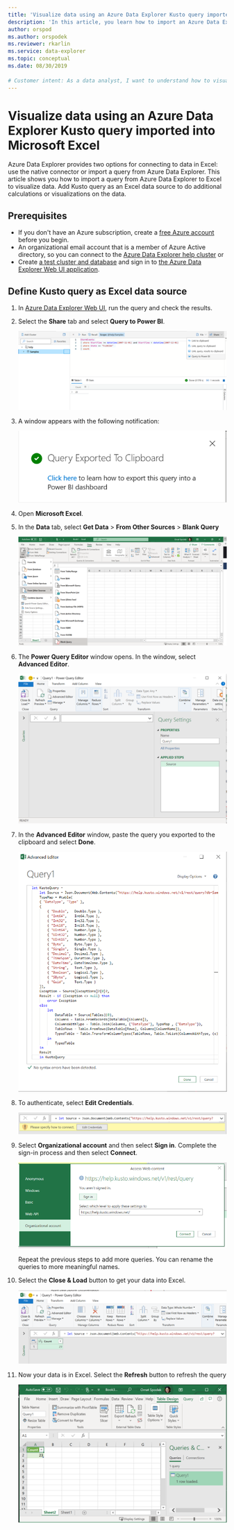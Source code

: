 ```yaml
---
title: 'Visualize data using an Azure Data Explorer Kusto query imported into Microsoft Excel'
description: 'In this article, you learn how to import an Azure Data Explorer Kusto query into Microsoft Excel.'
author: orspod
ms.author: orspodek
ms.reviewer: rkarlin
ms.service: data-explorer
ms.topic: conceptual
ms.date: 08/30/2019

# Customer intent: As a data analyst, I want to understand how to visualize my Azure Data Explorer data in Excel.
---
```


# Visualize data using an Azure Data Explorer Kusto query imported into Microsoft Excel

Azure Data Explorer provides two options for connecting to data in Excel: use the native connector or import a query from Azure Data Explorer. This article shows you how to import a query from Azure Data Explorer to Excel to visualize data. Add Kusto query as an Excel data source to do additional calculations or visualizations on the data.

## Prerequisites

* If you don't have an Azure subscription, create a [free Azure account](https://azure.microsoft.com/free/) before you begin.
* An organizational email account that is a member of Azure Active directory, so you can connect to the [Azure Data Explorer help cluster](https://dataexplorer.azure.com/clusters/help/databases/Samples) 
or
* Create [a test cluster and database](create-cluster-database-portal.md) and sign in to [the Azure Data Explorer Web UI application](https://dataexplorer.azure.com/).

## Define Kusto query as Excel data source

1. In [Azure Data Explorer Web UI](https://dataexplorer.azure.com/clusters/help/databases/Samples), run the query and check the results.

1. Select the **Share** tab and select **Query to Power BI**.

    ![Web UI query to Power BI](media/excel-blank-query/web-ui-query-to-powerbi.png)

1. A window appears with the following notification:

    ![export query to clipboard](media/excel-blank-query/query-exported-to-clipboard.png)

1. Open **Microsoft Excel**.

1. In the **Data** tab, select **Get Data** > **From Other Sources** > **Blank Query**

    ![Get data and select blank query](media/excel-blank-query/get-data-blank-query.png)

1. The **Power Query Editor** window opens. In the window, select **Advanced Editor**.

    ![Power query editor window](media/excel-blank-query/power-query-editor.png)

1. In the **Advanced Editor** window, paste the query you exported to the clipboard and select **Done**.

    ![Advanced editor query](media/excel-blank-query/advanced-editor-query.png)    

1. To authenticate, select **Edit Credentials**.

    ![Edit credentials](media/excel-blank-query/edit-credentials.png)

1. Select **Organizational account** and then select **Sign in**. Complete the sign-in process and then select **Connect**.

    ![Complete sign-in](media/excel-blank-query/complete-sign-in.png)

    Repeat the previous steps to add more queries. You can rename the queries to more meaningful names.

1. Select the **Close & Load** button to get your data into Excel.

    ![Select close and load](media/excel-blank-query/close-and-load.png)

1. Now your data is in Excel. Select the **Refresh** button to refresh the query

    ![View data in excel](media/excel-blank-query/data-in-excel.png)